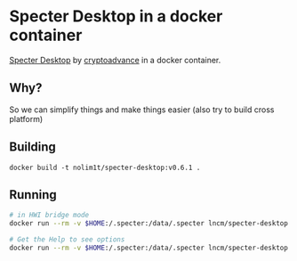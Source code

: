 # Specter Desktop in a docker container

[Specter Desktop](https://github.com/cryptoadvance/specter-desktop) by [cryptoadvance](https://cryptoadvance.io/) in a docker container.

## Why?

So we can simplify things and make things easier (also try to build cross platform)

## Building

```
docker build -t nolim1t/specter-desktop:v0.6.1 . 
```

## Running

```bash
# in HWI bridge mode
docker run --rm -v $HOME:/.specter:/data/.specter lncm/specter-desktop:v0.6.1 --hwibridge

# Get the Help to see options
docker run --rm -v $HOME:/.specter:/data/.specter lncm/specter-desktop:v0.6.1 --help

```
